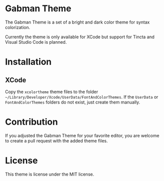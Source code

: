 # Gabman Theme
The Gabman Theme is a set of a bright and dark color theme for syntax colorization.

Currently the theme is only available for XCode but support for Tincta and Visual Studio Code is planned. 

# Installation

## XCode

Copy the `xcolortheme` theme files to the folder `~/Library/Developer/Xcode/UserData/FontAndColorThemes`.
If the `UserData` or `FontAndColorThemes` folders do not exist, just create them manually.


# Contribution
If you adjusted the Gabman Theme for your favorite editor, you are welcome to create a pull request with the added theme files.

# License
This theme is license under the MIT license.
